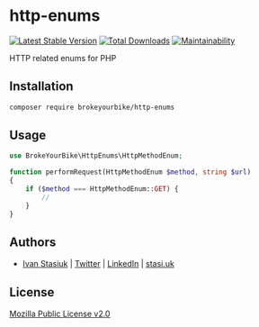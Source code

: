 # http-enums

[![Latest Stable Version](https://img.shields.io/github/v/release/brokeyourbike/http-enums-php)](https://github.com/brokeyourbike/http-enums-php/releases)
[![Total Downloads](https://poser.pugx.org/brokeyourbike/http-enums/downloads)](https://packagist.org/packages/brokeyourbike/http-enums)
[![Maintainability](https://api.codeclimate.com/v1/badges/cb91278476b2c640e016/maintainability)](https://codeclimate.com/github/brokeyourbike/http-enums-php/maintainability)

HTTP related enums for PHP

## Installation

```bash
composer require brokeyourbike/http-enums
```

## Usage

```php
use BrokeYourBike\HttpEnums\HttpMethodEnum;

function performRequest(HttpMethodEnum $method, string $url)
{
    if ($method === HttpMethodEnum::GET) {
        //
    }
}
```

## Authors
- [Ivan Stasiuk](https://github.com/brokeyourbike) | [Twitter](https://twitter.com/brokeyourbike) | [LinkedIn](https://www.linkedin.com/in/brokeyourbike) | [stasi.uk](https://stasi.uk)

## License
[Mozilla Public License v2.0](https://github.com/brokeyourbike/http-enums-php/blob/main/LICENSE)
